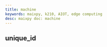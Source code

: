 ```yaml
---
title: machine
keywords: maixpy, k210, AIOT, edge computing
desc: maixpy doc: machine
---
```





## unique_id
